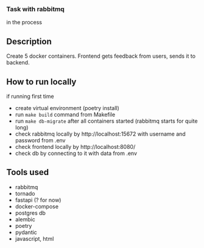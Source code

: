 ### Task with rabbitmq

in the process

## Description
Create 5 docker containers. Frontend gets feedback from users, sends it to backend.


## How to run locally
if running first time
- create virtual environment (poetry install)
- run `make build` command from Makefile
- run `make db-migrate` after all containers started (rabbitmq starts for quite long)
- check rabbitmq locally by http://localhost:15672 with username and password from .env
- check frontend locally by http://localhost:8080/
- check db by connecting to it with data from .env



## Tools used
- rabbitmq
- tornado
- fastapi (? for now)
- docker-compose
- postgres db
- alembic
- poetry
- pydantic
- javascript, html
